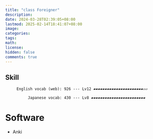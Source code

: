 ```yaml
---
title: "class Foreigner"
description: 
date: 2024-03-28T02:39:05+08:00
lastmod: 2025-02-14T18:41:07+08:00
image: 
categories: 
tags: 
math: 
license: 
hidden: false
comments: true
---
```

## Skill

         English vocab (web): 926 --- Lv12 ▰▰▰▰▰▰▰▰▰▰▰▰▰▰▰▰▰▰▰▰▰▰▱▱

              Japanese vocab: 430 --- Lv8 ▰▰▰▰▰▰▰▰▰▰▰▰▰▰▰▰▰▰▰▰▰▰▰▰

# Software
- Anki
